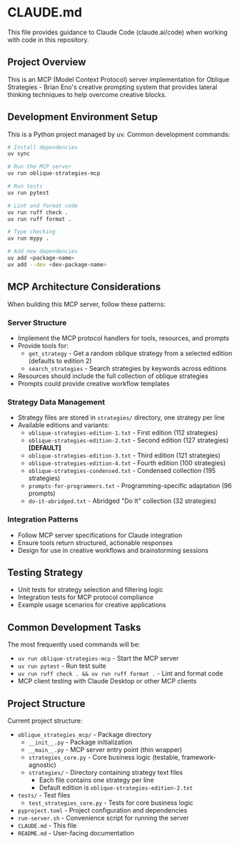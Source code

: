 # CLAUDE.md

This file provides guidance to Claude Code (claude.ai/code) when working with code in this repository.

## Project Overview

This is an MCP (Model Context Protocol) server implementation for Oblique Strategies - Brian Eno's creative prompting system that provides lateral thinking techniques to help overcome creative blocks.

## Development Environment Setup

This is a Python project managed by uv. Common development commands:

```bash
# Install dependencies
uv sync

# Run the MCP server
uv run oblique-strategies-mcp

# Run tests
uv run pytest

# Lint and format code
uv run ruff check .
uv run ruff format .

# Type checking
uv run mypy .

# Add new dependencies
uv add <package-name>
uv add --dev <dev-package-name>
```

## MCP Architecture Considerations

When building this MCP server, follow these patterns:

### Server Structure
- Implement the MCP protocol handlers for tools, resources, and prompts
- Provide tools for:
  - `get_strategy` - Get a random oblique strategy from a selected edition (defaults to edition 2)
  - `search_strategies` - Search strategies by keywords across editions
- Resources should include the full collection of oblique strategies
- Prompts could provide creative workflow templates

### Strategy Data Management
- Strategy files are stored in `strategies/` directory, one strategy per line
- Available editions and variants:
  - `oblique-strategies-edition-1.txt` - First edition (112 strategies)
  - `oblique-strategies-edition-2.txt` - Second edition (127 strategies) **[DEFAULT]**
  - `oblique-strategies-edition-3.txt` - Third edition (121 strategies)
  - `oblique-strategies-edition-4.txt` - Fourth edition (100 strategies)
  - `oblique-strategies-condensed.txt` - Condensed collection (195 strategies)
  - `prompts-for-programmers.txt` - Programming-specific adaptation (96 prompts)
  - `do-it-abridged.txt` - Abridged "Do It" collection (32 strategies)

### Integration Patterns
- Follow MCP server specifications for Claude integration
- Ensure tools return structured, actionable responses
- Design for use in creative workflows and brainstorming sessions

## Testing Strategy

- Unit tests for strategy selection and filtering logic
- Integration tests for MCP protocol compliance
- Example usage scenarios for creative applications

## Common Development Tasks

The most frequently used commands will be:
- `uv run oblique-strategies-mcp` - Start the MCP server
- `uv run pytest` - Run test suite
- `uv run ruff check . && uv run ruff format .` - Lint and format code
- MCP client testing with Claude Desktop or other MCP clients

## Project Structure

Current project structure:
- `oblique_strategies_mcp/` - Package directory
  - `__init__.py` - Package initialization
  - `__main__.py` - MCP server entry point (thin wrapper)
  - `strategies_core.py` - Core business logic (testable, framework-agnostic)
  - `strategies/` - Directory containing strategy text files
    - Each file contains one strategy per line
    - Default edition is `oblique-strategies-edition-2.txt`
- `tests/` - Test files
  - `test_strategies_core.py` - Tests for core business logic
- `pyproject.toml` - Project configuration and dependencies
- `run-server.sh` - Convenience script for running the server
- `CLAUDE.md` - This file
- `README.md` - User-facing documentation